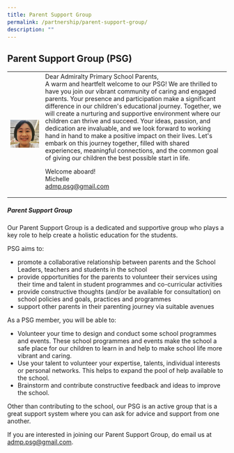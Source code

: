 ```yaml
---
title: Parent Support Group
permalink: /partnership/parent-support-group/
description: ""
---
```

## Parent Support Group (PSG)
<table>
	<tbody><tr>
		<td><img alt="PSG Chairperson" src="/images/psg_chairperson.jpg"> </td>
		<td>Dear Admiralty Primary School Parents, <br>
A warm and heartfelt welcome to our PSG! We are thrilled to have you join our vibrant community of caring and engaged parents. Your presence and participation make a significant difference in our children's educational journey.
Together, we will create a nurturing and supportive environment where our children can thrive and succeed. Your ideas, passion, and dedication are invaluable, and we look forward to working hand in hand to make a positive impact on their lives.
Let's embark on this journey together, filled with shared experiences, meaningful connections, and the common goal of giving our children the best possible start in life. <br>

Welcome aboard! <br>
Michelle <br>
<a href="mailto: admp.psg@gmail.com">admp.psg@gmail.com </a> </td>
</tr>	
</tbody></table>



##### Parent Support Group
Our Parent Support Group is a dedicated and supportive group who plays a key role to help create a holistic education for the students.

PSG aims to: <br>
* promote a collaborative relationship between parents and the School Leaders, teachers and students in the school
* provide opportunities for the parents to volunteer their services using their time and talent in student programmes and co-curricular activities
* provide constructive thoughts (and/or be available for consultation) on school policies and goals, practices and programmes
* support other parents in their parenting journey via suitable avenues


As a PSG member, you will be able to: <br>
* Volunteer your time to design and conduct some school programmes and events. These school programmes and events make the school a safe place for our children to learn in and help to make school life more vibrant and caring.
* Use your talent to volunteer your expertise, talents, individual interests or personal networks. This helps to expand the pool of help available to the school.
* Brainstorm and contribute constructive feedback and ideas to improve the school.

Other than contributing to the school, our PSG is an active group that is a great support system where you can ask for advice and support from one another.

If you are interested in joining our Parent Support Group, do email us at 
<a href="mailto: admp.psg@gmail.com.">admp.psg@gmail.com. </a> 



